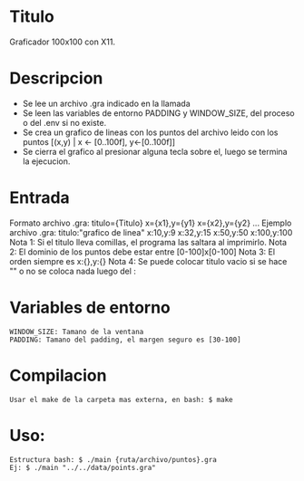 # Titulo
Graficador 100x100 con X11.

# Descripcion
- Se lee un archivo .gra indicado en la llamada
- Se leen las variables de entorno PADDING y WINDOW_SIZE, del proceso o del .env si no existe.
- Se crea un grafico de lineas con los puntos del archivo leido con los puntos [(x,y) | x <- [0..100f], y<-[0..100f]] 
- Se cierra el grafico al presionar alguna tecla sobre el, luego se termina la ejecucion.

# Entrada
Formato archivo .gra:
    titulo={Titulo}
    x={x1},y={y1}
    x={x2},y={y2}
    ...
Ejemplo archivo .gra:
    titulo:"grafico de linea"
    x:10,y:9
    x:32,y:15
    x:50,y:50
    x:100,y:100
Nota 1: Si el titulo lleva comillas, el programa las saltara al imprimirlo.
Nota 2: El dominio de los puntos debe estar entre [0-100]x[0-100]
Nota 3: El orden siempre es x:{},y:{}
Nota 4: Se puede colocar titulo vacio si se hace "" o no se coloca nada luego del :

# Variables de entorno
    WINDOW_SIZE: Tamano de la ventana
    PADDING: Tamano del padding, el margen seguro es [30-100]


# Compilacion
    Usar el make de la carpeta mas externa, en bash: $ make
    
# Uso:
    Estructura bash: $ ./main {ruta/archivo/puntos}.gra
    Ej: $ ./main "../../data/points.gra"
